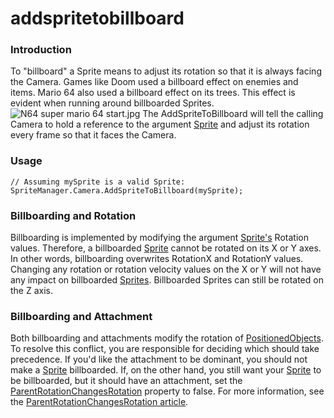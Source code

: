 # addspritetobillboard

### Introduction

To "billboard" a Sprite means to adjust its rotation so that it is always facing the Camera. Games like Doom used a billboard effect on enemies and items. Mario 64 also used a billboard effect on its trees. This effect is evident when running around billboarded Sprites. ![N64 super mario 64 start.jpg](../../../../media/migrated\_media-N64\_super\_mario\_64\_start.jpg) The AddSpriteToBillboard will tell the calling Camera to hold a reference to the argument [Sprite](../../../../frb/docs/index.php) and adjust its rotation every frame so that it faces the Camera.

### Usage

```
// Assuming mySprite is a valid Sprite:
SpriteManager.Camera.AddSpriteToBillboard(mySprite);
```

### Billboarding and Rotation

Billboarding is implemented by modifying the argument [Sprite's](../../../../frb/docs/index.php) Rotation values. Therefore, a billboarded [Sprite](../../../../frb/docs/index.php) cannot be rotated on its X or Y axes. In other words, billboarding overwrites RotationX and RotationY values. Changing any rotation or rotation velocity values on the X or Y will not have any impact on billboarded [Sprites](../../../../frb/docs/index.php). Billboarded Sprites can still be rotated on the Z axis.

### Billboarding and Attachment

Both billboarding and attachments modify the rotation of [PositionedObjects](../../../../frb/docs/index.php). To resolve this conflict, you are responsible for deciding which should take precedence. If you'd like the attachment to be dominant, you should not make a [Sprite](../../../../frb/docs/index.php) billboarded. If, on the other hand, you still want your [Sprite](../../../../frb/docs/index.php) to be billboarded, but it should have an attachment, set the [ParentRotationChangesRotation](../../../../frb/docs/index.php) property to false. For more information, see the [ParentRotationChangesRotation article](../../../../frb/docs/index.php).
